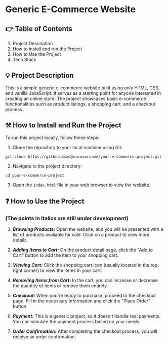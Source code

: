# Generic E-Commerce Website

## 👉 Table of Contents
1. Project Description
2. How to install and run the Project
3. How to Use the Project
4. Tech Stack

## 💡 Project Description

This is a simple generic e-commerce website built using only HTML, CSS, and vanilla JavaScript. It serves as a starting point for anyone interested in creating an online store. The project showcases basic e-commerce functionalities such as product listings, a shopping cart, and a checkout process.

## ⚒️ How to Install and Run the Project

To run this project locally, follow these steps:

1. Clone the repository to your local machine using Git:

```
git clone https://github.com/yourusername/your-e-commerce-project.git
```

2. Navigate to the project directory:

```
cd your-e-commerce-project
```

3. Open the `index.html` file in your web browser to view the website.


## ❓ How to Use the Project

### (The points in Italics are still under development)

1. ***Browsing Products:*** Open the website, and you will be presented with a list of products available for sale. Click on a product to view more details.

2. ***Adding Items to Cart:*** On the product detail page, click the "Add to Cart" button to add the item to your shopping cart.

3. ***Viewing Cart:*** Click the shopping cart icon (usually located in the top right corner) to view the items in your cart.

4. ***Removing Items from Cart:*** In the cart, you can increase or decrease the quantity of items or remove them entirely.

5. ***Checkout:*** When you're ready to purchase, proceed to the checkout page. Fill in the necessary information and click the "Place Order" button.

6. ***Payment:*** This is a generic project, so it doesn't handle real payments. You can simulate the payment process based on your needs.

7. ***Order Confirmation:*** After completing the checkout process, you will receive an order confirmation.

